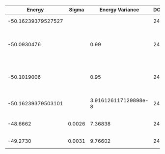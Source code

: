 | Energy             | Sigma | Energy Variance | DOF | Einf | Method                                                       | Reference |
|--------------------|-------|-----------------|-----|------|--------------------------------------------------------------|-----------|
| -50.16239379527527 |       |                 | 24  | 0    | Exact diagonalization                                        | [code](https://github.com/varbench/methods/blob/main/scripts/J1J2/rectangular-4x6_24_P_0.5/ed_lattice_symmetries.sh) |
| -50.0930476        |       | 0.99            | 24  | 0    | VQE + symm. circuit (96 pars., Ns = 2^14 per par, statevector) | TODO: ask Nikita |
| -50.1019006        |       | 0.95            | 24  | 0    | VQE + symm. circuit (96 pars., exact grads & metric, statevector) | TODO: ask Nikita |
| -50.16239379503101 |  | 3.916126117129898e-8 | 24  | 0    | DMRG (bond dimension = 4096)                                 | [code](https://github.com/varbench/methods/blob/main/scripts/J1J2/rectangular-4x6_24_P_0.5/dmrg.sh) |
| -48.6662           | 0.0026 | 7.36838        | 24  | 0    | Jastrow baseline                                             | TODO: own code (RBM) |
| -49.2730           | 0.0031 | 9.76602        | 24  | 0    | RBM (alpha = 1)                                              | [code](https://github.com/varbench/methods/blob/main/scripts/J1J2/rectangular-4x6_24_P_0.5/vmc_jastrow.sh) |
